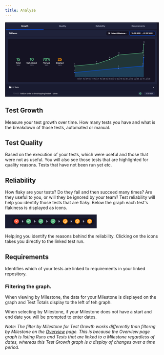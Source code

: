 ```yaml
---
title: Analyze
---
```

![img_39.png](img/img_39.png)


## Test Growth
Measure your test growth over time. How many tests you have and what is the breakdown of those tests, automated or manual. 

## Test Quality
Based on the execution of your tests, which were useful and those that were not as useful. You will also see those tests that are highlighted for quality reasons. Tests that have not been run yet etc.

## Reliability
How flaky are your tests? Do they fail and then succeed many times? Are they useful to you, or will they be ignored by your team? Test reliability will help you identify those tests that are flaky.
Below the graph each test's flakiness is displayed as icons. 

![img_38.png](img/img_38.png)

Help;ing you identify the reasons behind the reliability. Clicking on the icons takes you directly to the linked test run.

## Requirements
Identifies which of your tests are linked to requirements in your linked repository.

### Filtering the graph.

When viewing by Milestone, the data for your Milestone is displayed on the graph and Test Totals display to the left of teh graph.

When selecting by Milestone, if your Milestone does not have a start and end date you will be prompted to enter dates. 

*Note: The filter by Milestone for Test Growth works differently than filterng by Milestone on the [Overview](overview) page. This is because the Overview page graph is listing Runs and Tests that are linked to a Milestone regardless of dates, whereas this Test Growth graph is a display of changes over a time period.*
